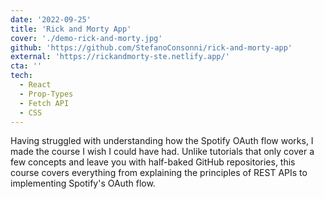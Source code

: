 ```yaml
---
date: '2022-09-25'
title: 'Rick and Morty App'
cover: './demo-rick-and-morty.jpg'
github: 'https://github.com/StefanoConsonni/rick-and-morty-app'
external: 'https://rickandmorty-ste.netlify.app/'
cta: ''
tech:
  - React
  - Prop-Types
  - Fetch API
  - CSS
---
```


Having struggled with understanding how the Spotify OAuth flow works, I made the course I wish I could have had.
Unlike tutorials that only cover a few concepts and leave you with half-baked GitHub repositories, this course covers everything from explaining the principles of REST APIs to implementing Spotify's OAuth flow.
